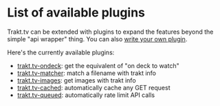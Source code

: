 # List of available plugins

Trakt.tv can be extended with plugins to expand the features beyond the simple "api wrapper" thing. You can also [write your own plugin](writing_plugins.md).

Here's the currently available plugins:

- [trakt.tv-ondeck](https://github.com/vankasteelj/trakt.tv-ondeck): get the equivalent of "on deck to watch"
- [trakt.tv-matcher](https://github.com/vankasteelj/trakt.tv-matcher): match a filename with trakt info
- [trakt.tv-images](https://github.com/vankasteelj/trakt.tv-images): get images with trakt info
- [trakt.tv-cached](https://github.com/MySidesTheyAreGone/trakt.tv-cached): automatically cache any GET request
- [trakt.tv-queued](https://github.com/MySidesTheyAreGone/trakt.tv-queued): automatically rate limit API calls
